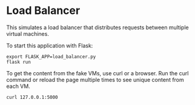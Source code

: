 # Load Balancer

This simulates a load balancer that distributes requests between multiple virtual machines.

To start this application with Flask:

```shell script
export FLASK_APP=load_balancer.py
flask run
```

To get the content from the fake VMs, use curl or a browser.  Run the curl command or reload the page multiple times to see unique content from each VM.

```shell script
curl 127.0.0.1:5000
```
